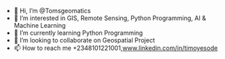 - 👋 Hi, I’m @Tomsgeomatics
- 👀 I’m interested in GIS, Remote Sensing, Python Programming, AI & Machine Learning
- 🌱 I’m currently learning Python Programming
- 💞️ I’m looking to collaborate on Geospatial Project
- 📫 How to reach me +2348101221001,www.linkedin.com/in/timoyesode

<!---
Tomsgeomatics/Tomsgeomatics is a ✨ special ✨ repository because its `README.md` (this file) appears on your GitHub profile.
You can click the Preview link to take a look at your changes.
--->
